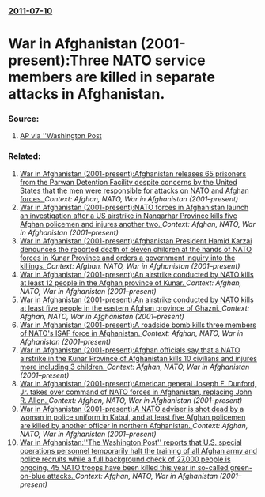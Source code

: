 ### [2011-07-10](/news/2011/07/10/index.md)

# War in Afghanistan (2001-present):Three NATO service members are killed in separate attacks in Afghanistan. 




### Source:

1. [AP via ''Washington Post](http://www.washingtonpost.com/world/asia-pacific/nato-says-separate-attacks-have-killed-3-service-members-in-afghanistan/2011/07/10/gIQAdddT6H_story.html)

### Related:

1. [War in Afghanistan (2001-present):Afghanistan releases 65 prisoners from the Parwan Detention Facility despite concerns by the United States that the men were responsible for attacks on NATO and Afghan forces. ](/news/2014/02/13/war-in-afghanistan-2001apresent-pafghanistan-releases-65-prisoners-from-the-parwan-detention-facility-despite-concerns-by-the-united-sta.md) _Context: Afghan, NATO, War in Afghanistan (2001–present)_
2. [War in Afghanistan (2001-present):NATO forces in Afghanistan launch an investigation after a US airstrike in Nangarhar Province kills five Afghan policemen and injures another two. ](/news/2013/08/1/war-in-afghanistan-2001apresent-pnato-forces-in-afghanistan-launch-an-investigation-after-a-us-airstrike-in-nangarhar-province-kills-fiv.md) _Context: Afghan, NATO, War in Afghanistan (2001–present)_
3. [War in Afghanistan (2001-present):Afghanistan President Hamid Karzai denounces the reported death of eleven children at the hands of NATO forces in Kunar Province and orders a government inquiry into the killings. ](/news/2013/04/8/war-in-afghanistan-2001apresent-pafghanistan-president-hamid-karzai-denounces-the-reported-death-of-eleven-children-at-the-hands-of-nato.md) _Context: Afghan, NATO, War in Afghanistan (2001–present)_
4. [War in Afghanistan (2001-present):An airstrike conducted by NATO kills at least 12 people in the Afghan province of Kunar. ](/news/2013/04/7/war-in-afghanistan-2001apresent-pan-airstrike-conducted-by-nato-kills-at-least-12-people-in-the-afghan-province-of-kunar.md) _Context: Afghan, NATO, War in Afghanistan (2001–present)_
5. [War in Afghanistan (2001-present):An airstrike conducted by NATO kills at least five people in the eastern Afghan province of Ghazni. ](/news/2013/04/4/war-in-afghanistan-2001apresent-pan-airstrike-conducted-by-nato-kills-at-least-five-people-in-the-eastern-afghan-province-of-ghazni.md) _Context: Afghan, NATO, War in Afghanistan (2001–present)_
6. [War in Afghanistan (2001-present):A roadside bomb kills three members of NATO's ISAF force in Afghanistan. ](/news/2013/04/30/war-in-afghanistan-2001apresent-pa-roadside-bomb-kills-three-members-of-nato-s-isaf-force-in-afghanistan.md) _Context: Afghan, NATO, War in Afghanistan (2001–present)_
7. [War in Afghanistan (2001-present):Afghan officials say that a NATO airstrike in the Kunar Province of Afghanistan kills 10 civilians and injures more including 3 children. ](/news/2013/02/13/war-in-afghanistan-2001apresent-pafghan-officials-say-that-a-nato-airstrike-in-the-kunar-province-of-afghanistan-kills-10-civilians-and.md) _Context: Afghan, NATO, War in Afghanistan (2001–present)_
8. [War in Afghanistan (2001-present):American general Joseph F. Dunford, Jr. takes over command of NATO forces in Afghanistan, replacing John R. Allen. ](/news/2013/02/10/war-in-afghanistan-2001apresent-pamerican-general-joseph-f-dunford-jr-takes-over-command-of-nato-forces-in-afghanistan-replacing-joh.md) _Context: Afghan, NATO, War in Afghanistan (2001–present)_
9. [War in Afghanistan (2001-present):A NATO adviser is shot dead by a woman in police uniform in Kabul, and at least five Afghan policemen are killed by another officer in northern Afghanistan. ](/news/2012/12/24/war-in-afghanistan-2001apresent-pa-nato-adviser-is-shot-dead-by-a-woman-in-police-uniform-in-kabul-and-at-least-five-afghan-policemen-a.md) _Context: Afghan, NATO, War in Afghanistan (2001–present)_
10. [War in Afghanistan:''The Washington Post'' reports that U.S. special operations personnel temporarily halt the training of all Afghan army and police recruits while a full background check of 27,000 people is ongoing. 45 NATO troops have been killed this year in so-called green-on-blue attacks. ](/news/2012/09/2/war-in-afghanistan-p-the-washington-post-reports-that-u-s-special-operations-personnel-temporarily-halt-the-training-of-all-afghan-army.md) _Context: Afghan, NATO, War in Afghanistan (2001–present)_
